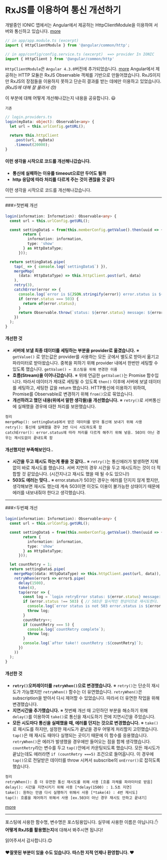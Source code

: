 RxJS를 이용하여 통신 개선하기
===

개발중인 IONIC 앱에서는 Angular에서 제공하는 HttpClientModule을 이용하여 서버와 통신하고 있습니다. [more](https://angular.io/guide/http)
```typescript
// in app/app.module.ts (excerpt)
import { HttpClientModule } from '@angular/common/http';

// in app/config/config.service.ts (excerpt)  ==> provider In IONIC
import { HttpClient } from '@angular/common/http'
```
`HttpClientModule`은 `Angular 4.3.0`버전에 추가되었습니다. [more](https://han41858.tistory.com/39)
Angular에서 제공하는 HTTP 모듈은 RxJS Observable 객체를 기반으로 만들어졌습니다. RxJS이지만 RxJS의 장점들을 이용하지 못하고 단순히 결과를 받는 데에만 이용하고 있었습니다. _(RxJS에 대해 잘 몰라서 :disappointed:)_


이 부분에 대해 어떻게 개선해나갔는지 내용을 공유합니다. :smiley:

`기존`
```typescript
// login.providers.ts
login(myData: object): Observable<any> {
  let url = this.urlConfig.getURL();

  return this.httpClient
    .post(url, myData)
    .timeout(20000);
}
```
#### 이런 생각을 시작으로 코드를 개선해나갔습니다.
- **통신에 실패하는 이유를 timeout으로만 두어도 될까**
- **http 응답에 따라 처리를 다르게 주는 것이 괜찮을 것 같다**

이런 생각을 시작으로 코드를 개선해나갔습니다.

---

###:zap:첫번째 개선

```typescript
login(information: Information): Observable<any> {
  const url = this.urlConfig.getURL();

  const settingData$ = from(this.memberConfig.getValue().then(uuid => {
        return {
          information: information,
          type: 'show'
        } as HttpDataType;
      }));

  return settingData$.pipe(
    tap(_ => { console.log(`settingData$`) }),
    mergeMap(
      (data: HttpDataType) => this.httpClient.post(url, data)
    ),
    retry(3),
    catchError(error => {
      console.log(`error is ${JSON.stringify(error)} error.status is ${error.status}`);
      if (error.status === 503) {
        return of(error.status);
      }
      return Observable.throw(`status: ${error.status} message: ${error.message}`);
    })
  );
}
```
#### 개선한 것
- **서버에 보낼 최종 데이터를 세팅하는 부분을 provider로 옮겼습니다.**
※   ```getValue()``` 로 얻는값은 provider를 사용하는 모든 곳에서 별도로 받아서 옮기고 파라미터로 받아왔습니다. 중복을 피하기 위해 provider 내에서 한번만 세팅할 수 있도록 했습니다.
`getValue() ← 포스팅을 위해 변경한 이름`
- **흐름(Stream)을 이어나갔습니다.**
※ 위에 언급한 `getValue()`는 Promise 함수입니다. 따라서 데이터가 제대로 세팅될 수 있도록 `then()` 이후에 서버에 보낼 데이터를 세팅하고, 세팅한 값을 return 했습니다. HTTP통신에 이용하기 위하여, Promise를 Observable로 변경하기 위해 `from()`으로 묶었습니다. 
- **개선하려고 했던 내용(위에서 말한 생각들)을 개선했습니다.**
※ `retry()`로 서버통신에 실패했을 경우에 대한 처리를 보완했습니다. 
```
정리
mergeMap(): settingData$에서 받은 데이터를 받아 통신에 보내기 위해 사용
retry(): 통신에 실패했을 경우 3번 다시 시도하도록 함
catchError(): error.status에 따라 처리를 다르게 해주기 위해 넣음. 503이 아닌 경우는 재시도없이 끝내도록 함
```

#### 개선했지만 부족해보인다..
- **시간을 두고 재시도 하는게 좋을 것 같다..**
※ `retry()`는 통신에러가 발생하면 지체없이 바로 재시도를 했습니다. 서버 지연의 경우 시간을 두고 재시도하는 것이 더 적합할 것 같았습니다. (시간지나고 재시도 했을 때 될 수도 있으니!)
- **503도 에러는 맞다..**
※ error.status가 503인 경우는 에러를 던지지 않게 짰지만, 생각해보면 재시도 했는데 계속 503이면 이것도 이용이 불가능한 상태이기 때문에 에러를 내보내줘야 한다고 생각했습니다.

---

###:zap:두번째 개선

```typescript
login(information: Information): Observable<any> {
  const url = this.urlConfig.getURL();

  const settingData$ = from(this.memberConfig.getValue().then(uuid => {
        return {
          information: information,
          type: 'show'
        } as HttpDataType;
      }));

  let countRetry = 1;
  return settingData$.pipe(
    mergeMap((data: HttpDataType) => this.httpClient.post(url, data)),
    retryWhen(error$ => error$.pipe(
      delay(1500),
      take(4),
      tap(error => {
        const log = `login retryError status: ${error.status} message: ${error.message}`;
        if (error.status !== 503) { // 503은 일시적인 현상이므로 재시도한다.
          console.log(`error status is not 503 error.status is ${error.status}`);
          throw log;
        }
        countRetry++;
        if (countRetry === 5) {
          console.log(`countRetry complete`);
          throw log;
        }
        console.log(`after take!! countRetry :${countRetry}`);
      })
    ))
  );
}
```

#### 개선한 것
- **`retry()`오퍼레이터를 `retryWhen()`으로 변경했습니다.**
※ `retry()`는 단순히 재시도가 가능했지만 `retryWhen()` 함수는 더 유연했습니다. `retryWhen()`은 subscription을 받아서 다시 제어할 수 있었습니다. 따라서 더 유연한 작업을 위해 변경했습니다.
- **지연시간을 추가했습니다.**
※ 첫번째 개선 때 고민하던 부분을 해소하기 위해 `delay()`를 이용하여 `take()`로 통신을 재시도하기 전에 지연시간을 주었습니다. 
- **모든 시도마다 통신을 실패했을 때, 에러를 던지는 것으로 변경했습니다.**
※ `take()`로 재시도를 하지만, 설정한 재시도가 끝났을 경우 어떻게 처리할지 고민했습니다. `tap()`은 매 재시도 때마다 실행되는 곳이기 때문에 이 함수를 응용했습니다. `retryWhen()`은 에러가 발생했을 경우에만 들어오는 점을 함께 생각했습니다.
 `countRetry`라는 변수를 두고 `tap()`안에서 카운팅되도록 했습니다. 모든 재시도가 끝났는데도 에러라면 `if (countRetry ===5)` 조건으로 들어옵니다. 이 경우에 `tap()`으로 전달받은 데이터를 throw 시켜서 subscribe의 `onError()`로 잡히도록 했습니다. 

```
정리
retryWhen(): 좀 더 유연한 통신 재시도를 위해 사용 [흐름 자체를 파라미터로 받음]
delay(): 시간을 지연시키기 위해 사용 [*delay(1500) : 1.5초 지연]
take(): 원하는 만큼 다시 실행하기 위해서 사용 [*take(4) : 4번 재시도]
tap(): 흐름을 제어하기 위해서 사용 [ex.503이 아닌 경우 재시도 안하고 끝내기]
```

[more](https://stackoverflow.com/questions/44979131/rxjs-retry-with-delay-function)

---

포스팅에 사용한 함수명, 변수명은 포스팅용입니다. 실무에 사용한 이름은 아닙니다.:hand:
**어떻게 RxJS를 활용했는지**에 대해서 봐주시면 됩니다!

읽어주셔서 감사합니다.:blush:


#### :heart:잘못된 부분이 있을 수도 있습니다. 따스한 지적 언제나 환영합니다. :heart: